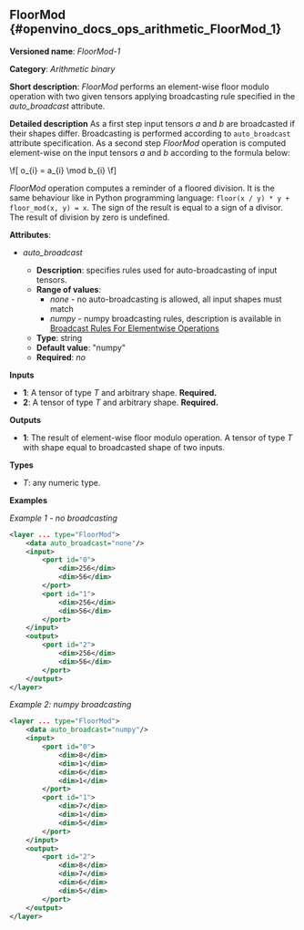 ## FloorMod <a name="FloorMod"></a> {#openvino_docs_ops_arithmetic_FloorMod_1}

**Versioned name**: *FloorMod-1*

**Category**: *Arithmetic binary*

**Short description**: *FloorMod* performs an element-wise floor modulo operation with two given tensors applying broadcasting rule specified in the *auto_broadcast* attribute.

**Detailed description**
As a first step input tensors *a* and *b* are broadcasted if their shapes differ. Broadcasting is performed according to `auto_broadcast` attribute specification. As a second step *FloorMod* operation is computed element-wise on the input tensors *a* and *b* according to the formula below:

\f[
o_{i} = a_{i} \mod b_{i}
\f]

*FloorMod* operation computes a reminder of a floored division. It is the same behaviour like in Python programming language: `floor(x / y) * y + floor_mod(x, y) = x`. The sign of the result is equal to a sign of a divisor. The result of division by zero is undefined.

**Attributes**:

* *auto_broadcast*

  * **Description**: specifies rules used for auto-broadcasting of input tensors.
  * **Range of values**:
    * *none* - no auto-broadcasting is allowed, all input shapes must match
    * *numpy* - numpy broadcasting rules, description is available in [Broadcast Rules For Elementwise Operations](../broadcast_rules.md)
  * **Type**: string
  * **Default value**: "numpy"
  * **Required**: *no*

**Inputs**

* **1**: A tensor of type *T* and arbitrary shape. **Required.**
* **2**: A tensor of type *T* and arbitrary shape. **Required.**

**Outputs**

* **1**: The result of element-wise floor modulo operation. A tensor of type *T* with shape equal to broadcasted shape of two inputs.

**Types**

* *T*: any numeric type.

**Examples**

*Example 1 - no broadcasting*

```xml
<layer ... type="FloorMod">
    <data auto_broadcast="none"/>
    <input>
        <port id="0">
            <dim>256</dim>
            <dim>56</dim>
        </port>
        <port id="1">
            <dim>256</dim>
            <dim>56</dim>
        </port>
    </input>
    <output>
        <port id="2">
            <dim>256</dim>
            <dim>56</dim>
        </port>
    </output>
</layer>
```

*Example 2: numpy broadcasting*
```xml
<layer ... type="FloorMod">
    <data auto_broadcast="numpy"/>
    <input>
        <port id="0">
            <dim>8</dim>
            <dim>1</dim>
            <dim>6</dim>
            <dim>1</dim>
        </port>
        <port id="1">
            <dim>7</dim>
            <dim>1</dim>
            <dim>5</dim>
        </port>
    </input>
    <output>
        <port id="2">
            <dim>8</dim>
            <dim>7</dim>
            <dim>6</dim>
            <dim>5</dim>
        </port>
    </output>
</layer>
```
